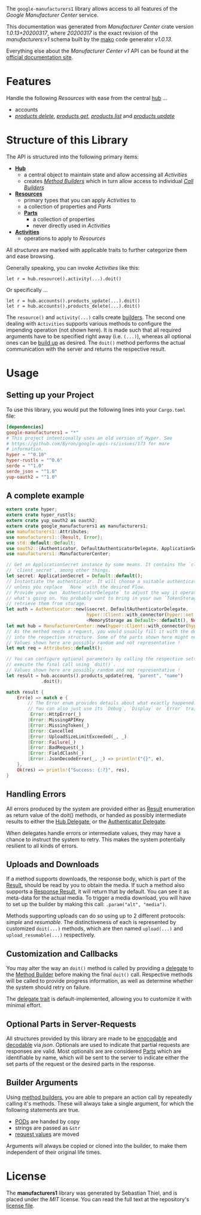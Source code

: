 <!---
DO NOT EDIT !
This file was generated automatically from 'src/mako/api/README.md.mako'
DO NOT EDIT !
-->
The `google-manufacturers1` library allows access to all features of the *Google Manufacturer Center* service.

This documentation was generated from *Manufacturer Center* crate version *1.0.13+20200317*, where *20200317* is the exact revision of the *manufacturers:v1* schema built by the [mako](http://www.makotemplates.org/) code generator *v1.0.13*.

Everything else about the *Manufacturer Center* *v1* API can be found at the
[official documentation site](https://developers.google.com/manufacturers/).
# Features

Handle the following *Resources* with ease from the central [hub](https://docs.rs/google-manufacturers1/1.0.13+20200317/google_manufacturers1/struct.ManufacturerCenter.html) ... 

* accounts
 * [*products delete*](https://docs.rs/google-manufacturers1/1.0.13+20200317/google_manufacturers1/struct.AccountProductDeleteCall.html), [*products get*](https://docs.rs/google-manufacturers1/1.0.13+20200317/google_manufacturers1/struct.AccountProductGetCall.html), [*products list*](https://docs.rs/google-manufacturers1/1.0.13+20200317/google_manufacturers1/struct.AccountProductListCall.html) and [*products update*](https://docs.rs/google-manufacturers1/1.0.13+20200317/google_manufacturers1/struct.AccountProductUpdateCall.html)




# Structure of this Library

The API is structured into the following primary items:

* **[Hub](https://docs.rs/google-manufacturers1/1.0.13+20200317/google_manufacturers1/struct.ManufacturerCenter.html)**
    * a central object to maintain state and allow accessing all *Activities*
    * creates [*Method Builders*](https://docs.rs/google-manufacturers1/1.0.13+20200317/google_manufacturers1/trait.MethodsBuilder.html) which in turn
      allow access to individual [*Call Builders*](https://docs.rs/google-manufacturers1/1.0.13+20200317/google_manufacturers1/trait.CallBuilder.html)
* **[Resources](https://docs.rs/google-manufacturers1/1.0.13+20200317/google_manufacturers1/trait.Resource.html)**
    * primary types that you can apply *Activities* to
    * a collection of properties and *Parts*
    * **[Parts](https://docs.rs/google-manufacturers1/1.0.13+20200317/google_manufacturers1/trait.Part.html)**
        * a collection of properties
        * never directly used in *Activities*
* **[Activities](https://docs.rs/google-manufacturers1/1.0.13+20200317/google_manufacturers1/trait.CallBuilder.html)**
    * operations to apply to *Resources*

All *structures* are marked with applicable traits to further categorize them and ease browsing.

Generally speaking, you can invoke *Activities* like this:

```Rust,ignore
let r = hub.resource().activity(...).doit()
```

Or specifically ...

```ignore
let r = hub.accounts().products_update(...).doit()
let r = hub.accounts().products_delete(...).doit()
```

The `resource()` and `activity(...)` calls create [builders][builder-pattern]. The second one dealing with `Activities` 
supports various methods to configure the impending operation (not shown here). It is made such that all required arguments have to be 
specified right away (i.e. `(...)`), whereas all optional ones can be [build up][builder-pattern] as desired.
The `doit()` method performs the actual communication with the server and returns the respective result.

# Usage

## Setting up your Project

To use this library, you would put the following lines into your `Cargo.toml` file:

```toml
[dependencies]
google-manufacturers1 = "*"
# This project intentionally uses an old version of Hyper. See
# https://github.com/Byron/google-apis-rs/issues/173 for more
# information.
hyper = "^0.10"
hyper-rustls = "^0.6"
serde = "^1.0"
serde_json = "^1.0"
yup-oauth2 = "^1.0"
```

## A complete example

```Rust
extern crate hyper;
extern crate hyper_rustls;
extern crate yup_oauth2 as oauth2;
extern crate google_manufacturers1 as manufacturers1;
use manufacturers1::Attributes;
use manufacturers1::{Result, Error};
use std::default::Default;
use oauth2::{Authenticator, DefaultAuthenticatorDelegate, ApplicationSecret, MemoryStorage};
use manufacturers1::ManufacturerCenter;

// Get an ApplicationSecret instance by some means. It contains the `client_id` and 
// `client_secret`, among other things.
let secret: ApplicationSecret = Default::default();
// Instantiate the authenticator. It will choose a suitable authentication flow for you, 
// unless you replace  `None` with the desired Flow.
// Provide your own `AuthenticatorDelegate` to adjust the way it operates and get feedback about 
// what's going on. You probably want to bring in your own `TokenStorage` to persist tokens and
// retrieve them from storage.
let auth = Authenticator::new(&secret, DefaultAuthenticatorDelegate,
                              hyper::Client::with_connector(hyper::net::HttpsConnector::new(hyper_rustls::TlsClient::new())),
                              <MemoryStorage as Default>::default(), None);
let mut hub = ManufacturerCenter::new(hyper::Client::with_connector(hyper::net::HttpsConnector::new(hyper_rustls::TlsClient::new())), auth);
// As the method needs a request, you would usually fill it with the desired information
// into the respective structure. Some of the parts shown here might not be applicable !
// Values shown here are possibly random and not representative !
let mut req = Attributes::default();

// You can configure optional parameters by calling the respective setters at will, and
// execute the final call using `doit()`.
// Values shown here are possibly random and not representative !
let result = hub.accounts().products_update(req, "parent", "name")
             .doit();

match result {
    Err(e) => match e {
        // The Error enum provides details about what exactly happened.
        // You can also just use its `Debug`, `Display` or `Error` traits
         Error::HttpError(_)
        |Error::MissingAPIKey
        |Error::MissingToken(_)
        |Error::Cancelled
        |Error::UploadSizeLimitExceeded(_, _)
        |Error::Failure(_)
        |Error::BadRequest(_)
        |Error::FieldClash(_)
        |Error::JsonDecodeError(_, _) => println!("{}", e),
    },
    Ok(res) => println!("Success: {:?}", res),
}

```
## Handling Errors

All errors produced by the system are provided either as [Result](https://docs.rs/google-manufacturers1/1.0.13+20200317/google_manufacturers1/enum.Result.html) enumeration as return value of 
the doit() methods, or handed as possibly intermediate results to either the 
[Hub Delegate](https://docs.rs/google-manufacturers1/1.0.13+20200317/google_manufacturers1/trait.Delegate.html), or the [Authenticator Delegate](https://docs.rs/yup-oauth2/*/yup_oauth2/trait.AuthenticatorDelegate.html).

When delegates handle errors or intermediate values, they may have a chance to instruct the system to retry. This 
makes the system potentially resilient to all kinds of errors.

## Uploads and Downloads
If a method supports downloads, the response body, which is part of the [Result](https://docs.rs/google-manufacturers1/1.0.13+20200317/google_manufacturers1/enum.Result.html), should be
read by you to obtain the media.
If such a method also supports a [Response Result](https://docs.rs/google-manufacturers1/1.0.13+20200317/google_manufacturers1/trait.ResponseResult.html), it will return that by default.
You can see it as meta-data for the actual media. To trigger a media download, you will have to set up the builder by making
this call: `.param("alt", "media")`.

Methods supporting uploads can do so using up to 2 different protocols: 
*simple* and *resumable*. The distinctiveness of each is represented by customized 
`doit(...)` methods, which are then named `upload(...)` and `upload_resumable(...)` respectively.

## Customization and Callbacks

You may alter the way an `doit()` method is called by providing a [delegate](https://docs.rs/google-manufacturers1/1.0.13+20200317/google_manufacturers1/trait.Delegate.html) to the 
[Method Builder](https://docs.rs/google-manufacturers1/1.0.13+20200317/google_manufacturers1/trait.CallBuilder.html) before making the final `doit()` call. 
Respective methods will be called to provide progress information, as well as determine whether the system should 
retry on failure.

The [delegate trait](https://docs.rs/google-manufacturers1/1.0.13+20200317/google_manufacturers1/trait.Delegate.html) is default-implemented, allowing you to customize it with minimal effort.

## Optional Parts in Server-Requests

All structures provided by this library are made to be [enocodable](https://docs.rs/google-manufacturers1/1.0.13+20200317/google_manufacturers1/trait.RequestValue.html) and 
[decodable](https://docs.rs/google-manufacturers1/1.0.13+20200317/google_manufacturers1/trait.ResponseResult.html) via *json*. Optionals are used to indicate that partial requests are responses 
are valid.
Most optionals are are considered [Parts](https://docs.rs/google-manufacturers1/1.0.13+20200317/google_manufacturers1/trait.Part.html) which are identifiable by name, which will be sent to 
the server to indicate either the set parts of the request or the desired parts in the response.

## Builder Arguments

Using [method builders](https://docs.rs/google-manufacturers1/1.0.13+20200317/google_manufacturers1/trait.CallBuilder.html), you are able to prepare an action call by repeatedly calling it's methods.
These will always take a single argument, for which the following statements are true.

* [PODs][wiki-pod] are handed by copy
* strings are passed as `&str`
* [request values](https://docs.rs/google-manufacturers1/1.0.13+20200317/google_manufacturers1/trait.RequestValue.html) are moved

Arguments will always be copied or cloned into the builder, to make them independent of their original life times.

[wiki-pod]: http://en.wikipedia.org/wiki/Plain_old_data_structure
[builder-pattern]: http://en.wikipedia.org/wiki/Builder_pattern
[google-go-api]: https://github.com/google/google-api-go-client

# License
The **manufacturers1** library was generated by Sebastian Thiel, and is placed 
under the *MIT* license.
You can read the full text at the repository's [license file][repo-license].

[repo-license]: https://github.com/Byron/google-apis-rsblob/master/LICENSE.md

